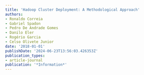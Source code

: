 ```yaml
---
title: 'Hadoop Cluster Deployment: A Methodological Approach'
authors:
- Ronaldo Correia
- Gabriel Spadon
- Pedro De Andrade Gomes
- Danilo Eler
- Rogério Garcia
- Celso Olivete Junior
date: '2018-01-01'
publishDate: '2024-06-23T13:56:03.426353Z'
publication_types:
- article-journal
publication: '*Information*'
---
```

